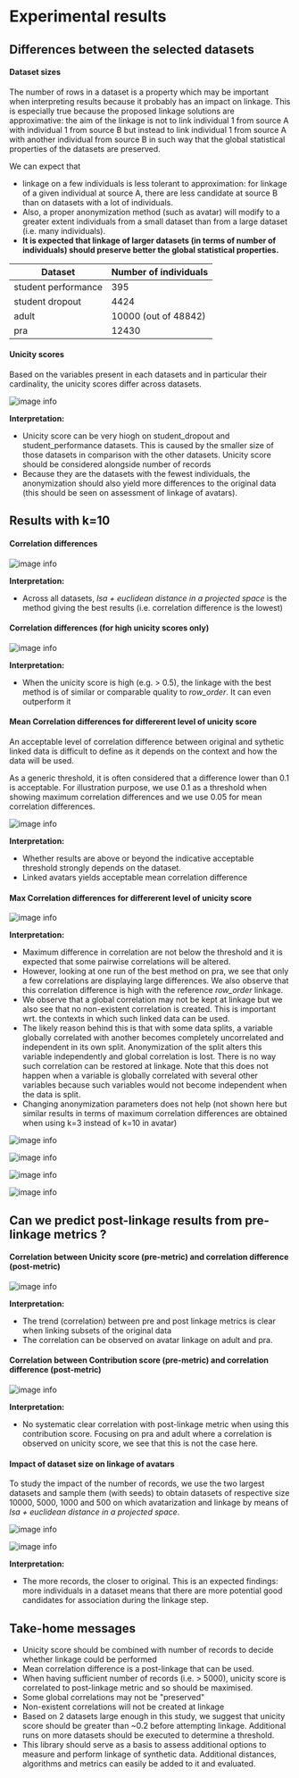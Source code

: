 # Experimental results

## Differences between the selected datasets

#### Dataset sizes
The number of rows in a dataset is a property which may be important when interpreting results because it probably has an impact on linkage. This is especially true because the proposed linkage solutions are approximative: the aim of the linkage is not to link individual 1 from source A with individual 1 from source B but instead to link individual 1 from source A with another individual from source B in such way that the global statistical properties of the datasets are preserved.

We can expect that 
- linkage on a few individuals is less tolerant to approximation: for linkage of a given individual at source A, there are less candidate at source B than on datasets with a lot of individuals. 
- Also, a proper anonymization method (such as avatar) will modify to a greater extent individuals from a small dataset than from a large dataset (i.e. many individuals).
- **It is expected that linkage of larger datasets (in terms of number of individuals) should preserve better the global statistical properties.**

| Dataset    | Number of individuals |
| ---------- | --------------------- |
| student performance      | 395    |
| student dropout | 4424     |
| adult    | 10000 (out of 48842)    |
| pra    | 12430    |

#### Unicity scores

Based on the variables present in each datasets and in particular their cardinality, the unicity scores differ across datasets.

![image info](../img/unicity_scores_per_dataset.png)

**Interpretation:**
- Unicity score can be very hiogh on student_dropout and student_performance datasets. This is caused by the smaller size of those datasets in comparison with the other datasets. Unicity score should be considered alongside number of records 
- Because they are the datasets with the fewest individuals, the anonymization should also yield more differences to the original data (this should be seen on assessment of linkage of avatars).



## Results with k=10

#### Correlation differences
![image info](../img/correlation_differences_per_dataset.png)

**Interpretation:**
- Across all datasets, *lsa + euclidean distance in a projected space* is the method giving the best results (i.e. correlation difference is the lowest)


#### Correlation differences (for high unicity scores only)
![image info](../img/correlation_differences_per_dataset_high_unicity_scores.png)

**Interpretation:**
- When the unicity score is high (e.g. > 0.5), the linkage with the best method is of similar or comparable quality to *row_order*. It can even outperform it



#### Mean Correlation differences for differerent level of unicity score

An acceptable level of correlation difference between original and sythetic linked data is difficult to define as it depends on the context and how the data will be used.

As a generic threshold, it is often considered that a difference lower than 0.1 is acceptable. For illustration purpose, we use 0.1 as a threshold when showing maximum correlation differences and we use 0.05 for mean correlation differences.

![image info](../img/corr_mean_vs_unicity_bins_avatars.png)

**Interpretation:**
- Whether results are above or beyond the indicative acceptable threshold strongly depends on the dataset.
- Linked avatars yields acceptable mean correlation difference


#### Max Correlation differences for differerent level of unicity score
![image info](../img/corr_max_vs_unicity_bins_avatars.png)

**Interpretation:**
- Maximum difference in correlation are not below the threshold and it is expected that some pairwise correlations will be altered.
- However, looking at one run of the best method on pra, we see that only a few correlations are displaying large differences. We also observe that this correlation difference is high with the reference *row_order* linkage. 
- We observe that a global correlation may not be kept at linkage but we also see that no non-existent correlation is created. This is important wrt. the contexts in which such linked data can be used. 
- The likely reason behind this is that with some data splits, a variable globally correlated with another becomes completely uncorrelated and independent in its own split. Anonymization of the split alters this variable independently and global correlation is lost. There is no way such correlation can be restored at linkage. Note that this does not happen when a variable is globally correlated with several other variables because such variables would not become independent when the data is split.
- Changing anonymization parameters does not help (not shown here but similar results in terms of maximum correlation differences are obtained when using k=3 instead of k=10 in avatar)

![image info](../img/pra_linked_data__avatar__lsa__proj_eucl_all_source_correlations.png)

![image info](../img/pra_linked_data__avatar__lsa__row_order_correlations.png)

![image info](../img/pra_linked_data__avatar__lsa__gower_correlations.png)

![image info](../img/pra_linked_data__avatar__lsa__random_correlations.png)



## Can we predict post-linkage results from pre-linkage metrics ?

#### Correlation between Unicity score (pre-metric) and correlation difference (post-metric)
![image info](../img/pre-post-unicity-corr_diff-bestmethod-only.png)

**Interpretation:**
- The trend (correlation) between pre and post linkage metrics is clear when linking subsets of the original data
- The correlation can be observed on avatar linkage on adult and pra.


#### Correlation between Contribution score (pre-metric) and correlation difference (post-metric)
![image info](../img/pre-post-contribution-corr_diff-bestmethod-only.png)

**Interpretation:**
- No systematic clear correlation with post-linkage metric when using this contribution score. Focusing on pra and adult where a correlation is observed on unicity score, we see that this is not the case here.


#### Impact of dataset size on linkage of avatars

To study the impact of the number of records, we use the two largest datasets and sample them (with seeds) to obtain datasets of respective size 10000, 5000, 1000 and 500 on which avatarization and linkage by means of *lsa + euclidean distance in a projected space*.

![image info](../img/number_of_records.png)

![image info](../img/number_of_records_with_regression_lines.png)

**Interpretation:**
- The more records, the closer to original. This is an expected findings: more individuals in a dataset means that there are more potential good candidates for association during the linkage step.

## Take-home messages

- Unicity score should be combined with number of records to decide whether linkage could be performed
- Mean correlation difference is a post-linkage that can be used.
- When having sufficient number of records (i.e. > 5000), unicity score is correlated to post-linkage metric and so should be maximised. 
- Some global correlations may not be "preserved"
- Non-existent correlations will not be created at linkage
- Based on 2 datasets large enough in this study, we suggest that unicity score should be greater than ~0.2 before attempting linkage. Additional runs on more datasets should be executed to determine a threshold.
- This library should serve as a basis to assess additional options to measure and perform linkage of synthetic data. Additional distances, algorithms and metrics can easily be added to it and evaluated.